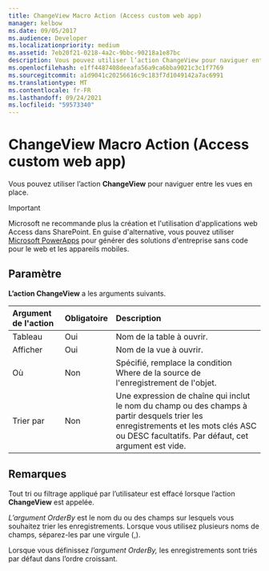 ```yaml
---
title: ChangeView Macro Action (Access custom web app)
manager: kelbow
ms.date: 09/05/2017
ms.audience: Developer
ms.localizationpriority: medium
ms.assetid: 7eb20f21-0218-4a2c-9bbc-90218a1e87bc
description: Vous pouvez utiliser l’action ChangeView pour naviguer entre les vues en place.
ms.openlocfilehash: e1ff4487408deeafa56a9ca6bba9021c3c1f7769
ms.sourcegitcommit: a1d9041c20256616c9c183f7d1049142a7ac6991
ms.translationtype: MT
ms.contentlocale: fr-FR
ms.lasthandoff: 09/24/2021
ms.locfileid: "59573340"
---
```

# <a name="changeview-macro-action-access-custom-web-app"></a>ChangeView Macro Action (Access custom web app)

Vous pouvez utiliser l’action **ChangeView** pour naviguer entre les vues en place. 
  
> [!IMPORTANT]
> Microsoft ne recommande plus la création et l'utilisation d'applications web Access dans SharePoint. En guise d'alternative, vous pouvez utiliser [Microsoft PowerApps](https://powerapps.microsoft.com/en-us/) pour générer des solutions d'entreprise sans code pour le web et les appareils mobiles. 
  
## <a name="setting"></a>Paramètre

**L’action ChangeView** a les arguments suivants. 
  
|**Argument de l'action**|**Obligatoire**|**Description**|
|:-----|:-----|:-----|
|Tableau  <br/> |Oui  <br/> |Nom de la table à ouvrir.  <br/> |
|Afficher  <br/> |Oui  <br/> |Nom de la vue à ouvrir.  <br/> |
|Où  <br/> |Non  <br/> |Spécifié, remplace la condition Where de la source de l'enregistrement de l'objet.  <br/> |
|Trier par  <br/> |Non  <br/> |Une expression de chaîne qui inclut le nom du champ ou des champs à partir desquels trier les enregistrements et les mots clés ASC ou DESC facultatifs. Par défaut, cet argument est vide.  <br/> |
   
## <a name="remarks"></a>Remarques

Tout tri ou filtrage appliqué par l’utilisateur est effacé lorsque l’action **ChangeView** est appelée. 
  
*L’argument OrderBy* est le nom du ou des champs sur lesquels vous souhaitez trier les enregistrements. Lorsque vous utilisez plusieurs noms de champs, séparez-les par une virgule (,). 
  
Lorsque vous définissez  *l’argument OrderBy,*  les enregistrements sont triés par défaut dans l’ordre croissant. 
  

